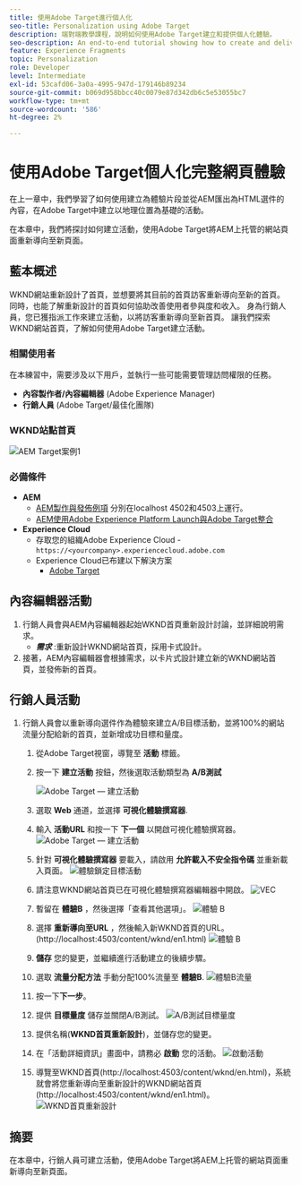 ```yaml
---
title: 使用Adobe Target進行個人化
seo-title: Personalization using Adobe Target
description: 端對端教學課程，說明如何使用Adobe Target建立和提供個人化體驗。
seo-description: An end-to-end tutorial showing how to create and deliver personalized experience using Adobe Target.
feature: Experience Fragments
topic: Personalization
role: Developer
level: Intermediate
exl-id: 53cafd06-3a0a-4995-947d-179146b89234
source-git-commit: b069d958bbcc40c0079e87d342db6c5e53055bc7
workflow-type: tm+mt
source-wordcount: '586'
ht-degree: 2%

---
```


# 使用Adobe Target個人化完整網頁體驗

在上一章中，我們學習了如何使用建立為體驗片段並從AEM匯出為HTML選件的內容，在Adobe Target中建立以地理位置為基礎的活動。

在本章中，我們將探討如何建立活動，使用Adobe Target將AEM上托管的網站頁面重新導向至新頁面。

## 藍本概述

WKND網站重新設計了首頁，並想要將其目前的首頁訪客重新導向至新的首頁。 同時，也能了解重新設計的首頁如何協助改善使用者參與度和收入。 身為行銷人員，您已獲指派工作來建立活動，以將訪客重新導向至新首頁。 讓我們探索WKND網站首頁，了解如何使用Adobe Target建立活動。

### 相關使用者

在本練習中，需要涉及以下用戶，並執行一些可能需要管理訪問權限的任務。

* **內容製作者/內容編輯器** (Adobe Experience Manager)
* **行銷人員** (Adobe Target/最佳化團隊)

### WKND站點首頁

![AEM Target案例1](assets/personalization-use-case-2/aem-target-use-case-2.png)

### 必備條件

* **AEM**
   * [AEM製作與發佈例項](./implementation.md#getting-aem) 分別在localhost 4502和4503上運行。
   * [AEM使用Adobe Experience Platform Launch與Adobe Target整合](./using-launch-adobe-io.md#aem-target-using-launch-by-adobe)
* **Experience Cloud**
   * 存取您的組織Adobe Experience Cloud - `https://<yourcompany>.experiencecloud.adobe.com`
   * Experience Cloud已布建以下解決方案
      * [Adobe Target](https://experiencecloud.adobe.com)

## 內容編輯器活動

1. 行銷人員會與AEM內容編輯器起始WKND首頁重新設計討論，並詳細說明需求。
   * ***需求*** :重新設計WKND網站首頁，採用卡式設計。
2. 接著，AEM內容編輯器會根據需求，以卡片式設計建立新的WKND網站首頁，並發佈新的首頁。

## 行銷人員活動

1. 行銷人員會以重新導向選件作為體驗來建立A/B目標活動，並將100%的網站流量分配給新的首頁，並新增成功目標和量度。
   1. 從Adobe Target視窗，導覽至 **活動** 標籤。
   2. 按一下 **建立活動** 按鈕，然後選取活動類型為 **A/B測試**

      ![Adobe Target — 建立活動](assets/personalization-use-case-2/create-ab-activity.png)
   3. 選取 **Web** 通道，並選擇 **可視化體驗撰寫器**.
   4. 輸入 **活動URL** 和按一下 **下一個** 以開啟可視化體驗撰寫器。
      ![Adobe Target — 建立活動](assets/personalization-use-case-2/create-activity-ab-name.png)
   5. 針對 **可視化體驗撰寫器** 要載入，請啟用 **允許載入不安全指令碼** 並重新載入頁面。
      ![體驗鎖定目標活動](assets/personalization-use-case-1/load-unsafe-scripts.png)
   6. 請注意WKND網站首頁已在可視化體驗撰寫器編輯器中開啟。
      ![VEC](assets/personalization-use-case-2/vec.png)
   7. 暫留在 **體驗B** ，然後選擇「查看其他選項」。
      ![體驗 B](assets/personalization-use-case-2/redirect-url.png)
   8. 選擇 **重新導向至URL** ，然後輸入新WKND首頁的URL。 (http://localhost:4503/content/wknd/en1.html)
      ![體驗 B](assets/personalization-use-case-2/redirect-url-2.png)
   9. **儲存** 您的變更，並繼續進行活動建立的後續步驟。
   10. 選取 **流量分配方法** 手動分配100%流量至 **體驗B**.
      ![體驗B流量](assets/personalization-use-case-2/traffic.png)
   11. 按一下&#x200B;**下一步**。
   12. 提供 **目標量度** 儲存並關閉A/B測試。
      ![A/B測試目標量度](assets/personalization-use-case-2/goal-metric.png)
   13. 提供名稱(**WKND首頁重新設計**)，並儲存您的變更。
   14. 在「活動詳細資訊」畫面中，請務必 **啟動** 您的活動。
      ![啟動活動](assets/personalization-use-case-2/ab-activate.png)
   15. 導覽至WKND首頁(http://localhost:4503/content/wknd/en.html)，系統就會將您重新導向至重新設計的WKND網站首頁(http://localhost:4503/content/wknd/en1.html)。
      ![WKND首頁重新設計](assets/personalization-use-case-2/WKND-home-page-redesign.png)

## 摘要

在本章中，行銷人員可建立活動，使用Adobe Target將AEM上托管的網站頁面重新導向至新頁面。
